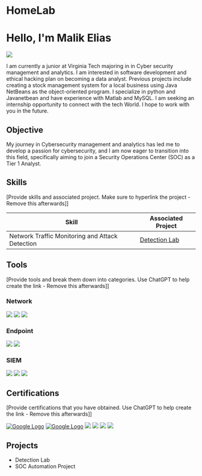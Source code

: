 # HomeLab
# Hello, I'm Malik Elias
<a href="https://www.linkedin.com/in/malik-elias/"><img src="https://img.shields.io/badge/-LinkedIn-0072b1?&style=for-the-badge&logo=linkedin&logoColor=white" /></a>



I am currently a junior at Virginia Tech majoring in in Cyber security management and analytics. I am interested in software development and ethical hacking plan on becoming a data analyst.
Previous projects include creating a stock management system for a local business using Java NetBeans as the object-oriented program. 
I specialize in python and Javanetbean and have experience with Matlab and MySQL.
I am seeking an internship opportunity to connect with the tech World. I hope to work with you in the future.

## Objective

My journey in Cybersecurity management and analytics has led me to develop a passion for cybersecurity, and I am now eager to transition into this field, specifically aiming to join a Security Operations Center (SOC) as a Tier 1 Analyst.

## Skills
[Provide skills and associated project. Make sure to hyperlink the project - Remove this afterwards]]

| Skill                                         | Associated Project         |
|-----------------------------------------------|----------------------------|
| Network Traffic Monitoring and Attack Detection | <a href="https://google.com">Detection Lab</a>|


## Tools
[Provide tools and break them down into categories. Use ChatGPT to help create the link - Remove this afterwards]]

### Network
<div>
    <img src="https://img.shields.io/badge/-Wireshark-1679A7?&style=for-the-badge&logo=Wireshark&logoColor=white" />
    <img src="https://img.shields.io/badge/-Suricata-EF3B2D?&style=for-the-badge&logo=Suricata&logoColor=white" />
    <img src="https://img.shields.io/badge/-Zeek-777BB4?&style=for-the-badge&logo=Zeek&logoColor=white" />
</div>

### Endpoint
<div>
    <img src="https://img.shields.io/badge/-Microsoft_Defender_for_Endpoint-00A4EF?&style=for-the-badge&logo=Microsoft&logoColor=white" />
    <img src="https://img.shields.io/badge/-Velociraptor-4B275F?&style=for-the-badge&logo=Velociraptor&logoColor=white" />
</div>

### SIEM
<div>
    <img src="https://img.shields.io/badge/-Microsoft_Sentinel-0078D4?&style=for-the-badge&logo=Microsoft&logoColor=white" />
    <img src="https://img.shields.io/badge/-Splunk-000000?&style=for-the-badge&logo=Splunk&logoColor=white" />
    <img src="https://img.shields.io/badge/-Elastic-005571?&style=for-the-badge&logo=Elastic&logoColor=white" />
</div>

## Certifications
[Provide certifications that you have obtained. Use ChatGPT to help create the link - Remove this afterwards]]
<div>
<a href="https://coursera.org/share/5782b8d6f4d29d21e3c53bd3fb9a79ad"><img src="https://www.google.com/images/branding/googlelogo/1x/googlelogo_color_272x92dp.png" alt="Google Logo"></a>
<a href="https://coursera.org/share/b08e4fe295ec08619cf4e2da5e745e6c"><img src="https://www.google.com/images/branding/googlelogo/1x/googlelogo_color_272x92dp.png" alt="Google Logo"></a>
<img src="file:///C:/Users/elias/OneDrive/Desktop/GoogleCyberSecurityCert/GoogleCyberSecurityCourse2.pdf" />
<img src="file:///C:/Users/elias/OneDrive/Desktop/GoogleCyberSecurityCert/GoogleCyberSecurityCourse3.pdf" />
<img src="file:///C:/Users/elias/OneDrive/Desktop/GoogleCyberSecurityCert/GoogleCyberSecurityCourse4.pdf" />
<img src="file:///C:/Users/elias/OneDrive/Desktop/GoogleCyberSecurityCert/GoogleCyberSecurityCourse5.pdf" />
</div>

## Projects
- Detection Lab
- SOC Automation Project
